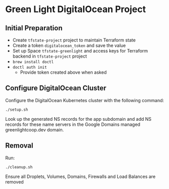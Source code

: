 # Green Light DigitalOcean Project

## Initial Preparation

* Create `tfstate-project` project to maintain Terraform state
* Create a token `digitalocean_token` and save the value
* Set up Space `tfstate-greenlight` and access keys for Terraform backend in `tfstate-project` project
* `brew install doctl`
* `doctl auth init`
    * Provide token created above when asked

## Configure DigitalOcean Cluster

Configure the DigitalOcean Kubernetes cluster with the following command:

    ./setup.sh

Look up the generated NS records for the app subdomain and add NS records for these name 
servers in the Google Domains managed greenlightcoop.dev domain.

## Removal

Run:

    ./cleanup.sh

Ensure all Droplets, Volumes, Domains, Firewalls and Load Balances are removed